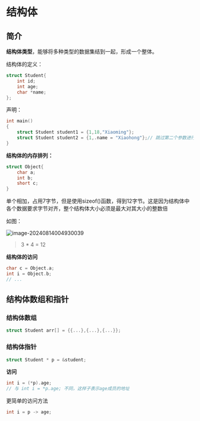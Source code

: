 # 结构体

## 简介

**结构体类型**，能够将多种类型的数据集结到一起，形成一个整体。

结构体的定义：

```c
struct Student{
    int id;
    int age;
    char *name;
};
```

声明：

```c
int main()
{
    struct Student student1 = {1,18,"Xiaoming"};
    struct Student student2 = {1,.name = "Xiaohong"};// 跳过第二个参数进行赋值
}
```

**结构体的内存排列：**

```c
struct Object{
    char a;
    int b;
    short c;
}
```

单个相加，占用7字节，但是使用sizeof()函数，得到12字节。这是因为结构体中各个数据要求字节对齐，整个结构体大小必须是最大对其大小的整数倍

如图：

![image-20240814004930039](https://picgo-1301260628.cos.ap-guangzhou.myqcloud.com/image-20240814004930039.png)

> 3 * 4 = 12

**结构体的访问**

```c
char c = Object.a;
int i = Object.b;
// ...
```

## 结构体数组和指针

### 结构体数组

```c
struct Student arr[] = {{...},{...},{...}};
```

### 结构体指针

```c
struct Student * p = &student;
```

**访问**

```c
int i = (*p).age;
// 与 int i = *p.age; 不同，这样子表示age成员的地址
```

更简单的访问方法

```c
int i = p -> age;
```

